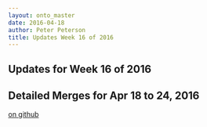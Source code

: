 ```yaml
---
layout: onto_master
date: 2016-04-18
author: Peter Peterson
title: Updates Week 16 of 2016
---
```

Updates for Week 16 of 2016
---------------------------

Detailed Merges for Apr 18 to 24, 2016
--------------------------------------
[on github](https://github.com/mantidproject/mantid/pulls?q=is%3Apr+merged%3A2016-04-19..2016-04-24)

